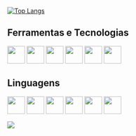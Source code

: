 [![Top Langs](https://github-readme-stats.vercel.app/api/top-langs/?username=leolucena22&layout=compact)](https://github.com/leolucena22/github-readme-stats)

## Ferramentas e Tecnologias
<img loading="lazy" src="https://cdn.jsdelivr.net/gh/devicons/devicon@latest/icons/postgresql/postgresql-original.svg" width="40" height="40"/> <img loading="lazy" src="https://cdn.jsdelivr.net/gh/devicons/devicon@latest/icons/postman/postman-original.svg" width="40" height="40"/> <img loading="lazy" src="https://cdn.jsdelivr.net/gh/devicons/devicon@latest/icons/insomnia/insomnia-original.svg" width="40" height="40"/> <img loading="lazy" src="https://cdn.jsdelivr.net/gh/devicons/devicon@latest/icons/linux/linux-original.svg" width="40" height="40"/> <img loading="lazy" src="https://cdn.jsdelivr.net/gh/devicons/devicon/icons/git/git-original.svg" width="40" height="40"/> <img loading="lazy" src="https://cdn.jsdelivr.net/gh/devicons/devicon@latest/icons/apache/apache-original.svg" width="40" height="40"/>

## Linguagens
<img loading="lazy" src="https://cdn.jsdelivr.net/gh/devicons/devicon@latest/icons/html5/html5-original.svg" width="40" height="40"/> <img loading="lazy" src="https://cdn.jsdelivr.net/gh/devicons/devicon@latest/icons/css3/css3-original.svg" width="40" height="40"/> <img loading="lazy" src="https://cdn.jsdelivr.net/gh/devicons/devicon@latest/icons/javascript/javascript-original.svg" width="40" height="40"/> <img loading="lazy" src="https://cdn.jsdelivr.net/gh/devicons/devicon@latest/icons/go/go-original.svg" width="40" height="40"/>
<img loading="lazy" src="https://cdn.jsdelivr.net/gh/devicons/devicon@latest/icons/ruby/ruby-original.svg" width="40" height="40"/>
<img loading="lazy" src="https://cdn.jsdelivr.net/gh/devicons/devicon@latest/icons/java/java-original.svg" width="40" height="40"/>

<a href="https://www.instagram.com/leolucena22" alt="Instagram" target="_blank">
  <img src="https://img.shields.io/badge/-Instagram-DF0174?style=for-the-badge&labelColor=DF0174&logo=instagram&logoColor=white&link=https://www.instagram.com/leolucena22">
</a>

